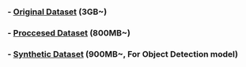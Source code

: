 ###  - [Original Dataset](https://www.kaggle.com/datasets/wadhasnalhamdan/date-fruit-image-dataset-in-controlled-environment) (3GB~)

###  - [Proccesed Dataset](./processed) (800MB~)

###  - [Synthetic Dataset](./synthetic) (900MB~, For Object Detection model)
